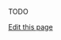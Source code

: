 TODO

<a class="edit-link" href="https://github.com/wcarhart/wcarhart.github.io/blob/master/docs/installation.md" target="_blank"><i class="fas fa-edit"></i> Edit this page</a>